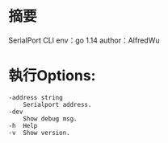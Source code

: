 # 摘要
SerialPort CLI
env：go 1.14
author：AlfredWu


# 執行Options:
    -address string
        Serialport address.
    -dev
    	Show debug msg.
    -h	Help
    -v	Show version.
